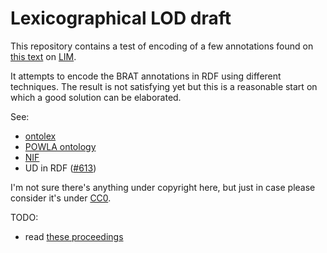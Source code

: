 # Lexicographical LOD draft

This repository contains a test of encoding of a few annotations found on [this text](http://tibetanverbs.soas.ac.uk/~badw/#/mdzangs_blun/129a) on [LIM](https://tibetan-nlp.github.io/lim-annodoc/).

It attempts to encode the BRAT annotations in RDF using different techniques. The result is not satisfying yet but this is a reasonable start on which a good solution can be elaborated.

See:
- [ontolex](https://www.w3.org/2016/05/ontolex/)
- [POWLA ontology](http://purl.org/powla)
- [NIF](http://bpmlod.github.io/report/nif-corpus/index.html)
- UD in RDF ([#613](https://github.com/UniversalDependencies/docs/issues/613))

I'm not sure there's anything under copyright here, but just in case please consider it's under [CC0](https://creativecommons.org/publicdomain/zero/1.0/).

TODO:
- read [these proceedings](http://lrec-conf.org/workshops/lrec2018/W23/pdf/book_of_proceedings.pdf)
